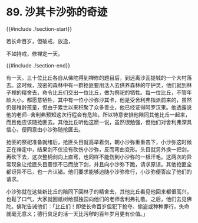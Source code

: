 # 89. 沙其卡沙弥的奇迹
{{#include ./section-start}}

若长命百岁，但破戒，放逸，

不如持戒，修禅定一天。

{{#include ./section-end}}

有一天，三十位比丘各自从佛陀得到禅修的题目后，到远离沙瓦提城的一个大村落去。这时候，茂密的森林中有一群抢匪要用活人去供养森林的守护灵，他们就到林子裡的精舍去，命令比丘们交出一位比丘，做为祭祀的牺牲。每一位比丘，不管年龄大小，都愿意牺牲，其中有一位小沙弥沙其卡，他是受舍利弗指派前来的，虽然仍是稚龄孩童，但由于累世以来积聚了众多善业，他已经证得阿罗汉果。他透露说他的老师─舍利弗预知这次行程会有危险，所以特意安排他陪同其他比丘一起来，而且他应该随抢匪去。其他比丘听他这麽一说，虽然很勉强，但他们对舍利弗深具信心，便同意由小沙弥随抢匪去。

抢匪的祭祀准备就绪后，抢匪头目就高举着剑，朝小沙弥重重击下，小沙弥这时候正在禅定中，结果剑不仅没有砍伤小沙弥，反而弯曲变形。头目就另外换一把剑，再砍下去，这次整柄剑向上直弯，也同样不能伤到小沙弥的一根汗毛。这两次的异常现象让抢匪头目震惊不已而放下剑，并且向小沙弥下跪，请求原谅。其他抢匪全都讶异不已，也一齐认错。他们要求能够追随小沙弥修行，小沙弥便答应了他们的请求。

小沙弥就在这些新比丘的陪同下回林子的精舍去，其他比丘看见他回来都很高兴，也鬆了口气，大家就回祇树给孤独园向他们的老师舍利弗礼敬。之后，他们去见佛陀。佛陀告诫他们：「比丘们！即使长命百岁但犯下抢夺、偷盗或种种罪行，失命就毫无意义；德行具足的活一天比污秽的百年岁月更有价值。」

